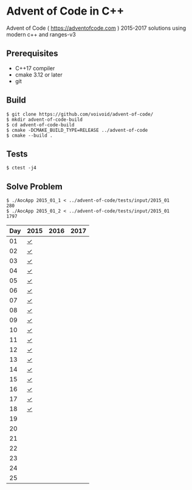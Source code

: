 # Advent of Code in C++

Advent of Code ( https://adventofcode.com ) 2015-2017 solutions using modern c++ and ranges-v3

Prerequisites
-----

* C++17 compiler
* cmake 3.12 or later
* git

Build
-----

    $ git clone https://github.com/voivoid/advent-of-code/
    $ mkdir advent-of-code-build
    $ cd advent-of-code-build
    $ cmake -DCMAKE_BUILD_TYPE=RELEASE ../advent-of-code
    $ cmake --build .

Tests
-----

    $ ctest -j4

Solve Problem
-----

    $ ./AocApp 2015_01_1 < ../advent-of-code/tests/input/2015_01
    280
    $ ./AocApp 2015_01_2 < ../advent-of-code/tests/input/2015_01
    1797

Day | 2015 | 2016 | 2017
--- | ---- | ---- | ----
01  | [✓](https://github.com/voivoid/advent-of-code/blob/master/src/2015/problem_01.cpp)     |      |
02  | [✓](https://github.com/voivoid/advent-of-code/blob/master/src/2015/problem_02.cpp)     |      |
03  | [✓](https://github.com/voivoid/advent-of-code/blob/master/src/2015/problem_03.cpp)     |      |
04  | [✓](https://github.com/voivoid/advent-of-code/blob/master/src/2015/problem_04.cpp)     |      |
05  | [✓](https://github.com/voivoid/advent-of-code/blob/master/src/2015/problem_05.cpp)     |      |
06  | [✓](https://github.com/voivoid/advent-of-code/blob/master/src/2015/problem_06.cpp)     |      |
07  | [✓](https://github.com/voivoid/advent-of-code/blob/master/src/2015/problem_07.cpp)     |      |
08  | [✓](https://github.com/voivoid/advent-of-code/blob/master/src/2015/problem_08.cpp)     |      |
09  | [✓](https://github.com/voivoid/advent-of-code/blob/master/src/2015/problem_09.cpp)     |      |
10  | [✓](https://github.com/voivoid/advent-of-code/blob/master/src/2015/problem_10.cpp)     |      |
11  | [✓](https://github.com/voivoid/advent-of-code/blob/master/src/2015/problem_11.cpp)     |      |
12  | [✓](https://github.com/voivoid/advent-of-code/blob/master/src/2015/problem_12.cpp)     |      |
13  | [✓](https://github.com/voivoid/advent-of-code/blob/master/src/2015/problem_13.cpp)     |      |
14  | [✓](https://github.com/voivoid/advent-of-code/blob/master/src/2015/problem_14.cpp)     |      |
15  | [✓](https://github.com/voivoid/advent-of-code/blob/master/src/2015/problem_15.cpp)     |      |
16  | [✓](https://github.com/voivoid/advent-of-code/blob/master/src/2015/problem_16.cpp)     |      |
17  | [✓](https://github.com/voivoid/advent-of-code/blob/master/src/2015/problem_17.cpp)     |      |
18  | [✓](https://github.com/voivoid/advent-of-code/blob/master/src/2015/problem_18.cpp)     |      |
19  |      |      |
20  |      |      |
21  |      |      |
22  |      |      |
23  |      |      |
24  |      |      |
25  |      |      |
